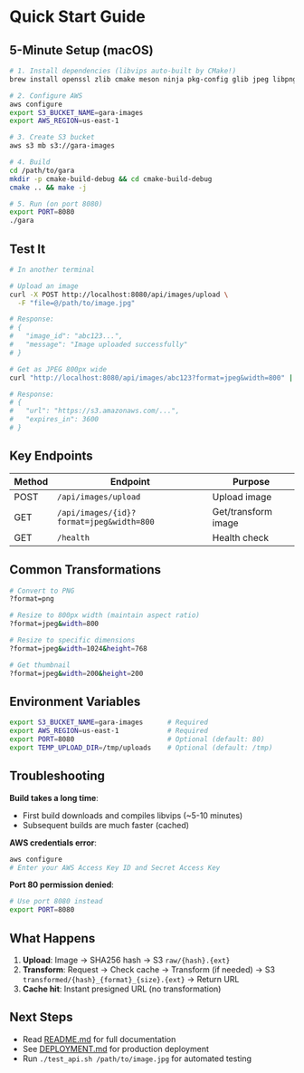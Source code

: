 # Quick Start Guide

## 5-Minute Setup (macOS)

```bash
# 1. Install dependencies (libvips auto-built by CMake!)
brew install openssl zlib cmake meson ninja pkg-config glib jpeg libpng webp

# 2. Configure AWS
aws configure
export S3_BUCKET_NAME=gara-images
export AWS_REGION=us-east-1

# 3. Create S3 bucket
aws s3 mb s3://gara-images

# 4. Build
cd /path/to/gara
mkdir -p cmake-build-debug && cd cmake-build-debug
cmake .. && make -j

# 5. Run (on port 8080)
export PORT=8080
./gara
```

## Test It

```bash
# In another terminal

# Upload an image
curl -X POST http://localhost:8080/api/images/upload \
  -F "file=@/path/to/image.jpg"

# Response:
# {
#   "image_id": "abc123...",
#   "message": "Image uploaded successfully"
# }

# Get as JPEG 800px wide
curl "http://localhost:8080/api/images/abc123?format=jpeg&width=800" | jq .

# Response:
# {
#   "url": "https://s3.amazonaws.com/...",
#   "expires_in": 3600
# }
```

## Key Endpoints

| Method | Endpoint | Purpose |
|--------|----------|---------|
| POST | `/api/images/upload` | Upload image |
| GET | `/api/images/{id}?format=jpeg&width=800` | Get/transform image |
| GET | `/health` | Health check |

## Common Transformations

```bash
# Convert to PNG
?format=png

# Resize to 800px width (maintain aspect ratio)
?format=jpeg&width=800

# Resize to specific dimensions
?format=jpeg&width=1024&height=768

# Get thumbnail
?format=jpeg&width=200&height=200
```

## Environment Variables

```bash
export S3_BUCKET_NAME=gara-images      # Required
export AWS_REGION=us-east-1            # Required
export PORT=8080                       # Optional (default: 80)
export TEMP_UPLOAD_DIR=/tmp/uploads    # Optional (default: /tmp)
```

## Troubleshooting

**Build takes a long time**:
- First build downloads and compiles libvips (~5-10 minutes)
- Subsequent builds are much faster (cached)

**AWS credentials error**:
```bash
aws configure
# Enter your AWS Access Key ID and Secret Access Key
```

**Port 80 permission denied**:
```bash
# Use port 8080 instead
export PORT=8080
```

## What Happens

1. **Upload**: Image → SHA256 hash → S3 `raw/{hash}.{ext}`
2. **Transform**: Request → Check cache → Transform (if needed) → S3 `transformed/{hash}_{format}_{size}.{ext}` → Return URL
3. **Cache hit**: Instant presigned URL (no transformation)

## Next Steps

- Read [README.md](README.md) for full documentation
- See [DEPLOYMENT.md](DEPLOYMENT.md) for production deployment
- Run `./test_api.sh /path/to/image.jpg` for automated testing
